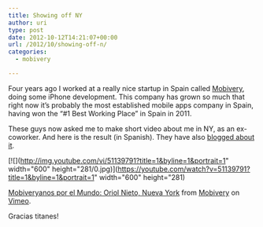```yaml
---
title: Showing off NY
author: uri
type: post
date: 2012-10-12T14:21:07+00:00
url: /2012/10/showing-off-n/
categories:
  - mobivery

---
```

Four years ago I worked at a really nice startup in Spain called [Mobivery][1], doing some iPhone development. This company has grown so much that right now it&#8217;s probably the most established mobile apps company in Spain, having won the &#8220;#1 Best Working Place&#8221; in Spain in 2011. 

These guys now asked me to make short video about me in NY, as an ex-coworker. And here is the result (in Spanish). They have also [blogged about it][2].

[![](http://img.youtube.com/vi/51139791?title=1&byline=1&portrait=1" width="600" height="281/0.jpg)](https://youtube.com/watch?v=51139791?title=1&byline=1&portrait=1" width="600" height="281)  

[Mobiveryanos por el Mundo: Oriol Nieto, Nueva York][3] from [Mobivery][4] on [Vimeo][5].

Gracias titanes!

 [1]: http://www.mobivery.com
 [2]: http://www.mobivery.com/es/blog/the-happiness-team-es/mobiveryanos-por-el-mundo-nueva-york
 [3]: http://vimeo.com/51139791
 [4]: http://vimeo.com/mobivery
 [5]: http://vimeo.com
